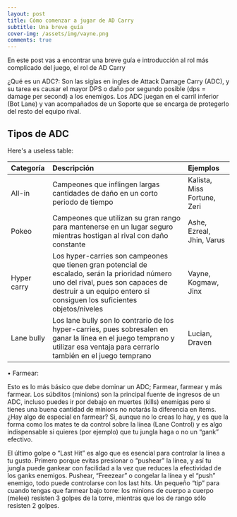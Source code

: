 ```yaml
---
layout: post
title: Cómo comenzar a jugar de AD Carry
subtitle: Una breve guía
cover-img: /assets/img/vayne.png
comments: true
---
```


En este post vas a encontrar una breve guía e introducción al rol más complicado del juego, el rol de AD Carry

¿Qué es un ADC?: Son las siglas en ingles de Attack Damage Carry (ADC), y su tarea es causar el mayor DPS o daño por segundo posible (dps = damage per second) a los enemigos. Los ADC juegan en el carril inferior (Bot Lane) y van acompañados de un Soporte que se encarga de protegerlo del resto del equipo rival.

## Tipos de ADC

Here's a useless table:

| Categoría | Descripción | Ejemplos|
| :------ |:--- | :--- |
| All-in | Campeones que inflingen largas cantidades de daño en un corto periodo de tiempo  | Kalista, Miss Fortune, Zeri |
| Pokeo | Campeones que utilizan su gran rango para mantenerse en un lugar seguro mientras hostigan al rival con daño constante  | Ashe, Ezreal, Jhin, Varus |
| Hyper carry | Los hyper-carries son campeones que tienen gran potencial de escalado, serán la prioridad número uno del rival, pues son capaces de destruir a un equipo entero si consiguen los suficientes objetos/niveles  | Vayne, Kogmaw, Jinx |
| Lane bully | Los lane bully son lo contrario de los hyper-carries, pues sobresalen en ganar la línea en el juego temprano y utilizar esa ventaja para cerrarlo también en el juego temprano | Lucian, Draven |



• Farmear:


Esto es lo más básico que debe dominar un ADC; Farmear, farmear y más farmear. Los súbditos (minions) son la principal fuente de ingresos de un ADC, incluso puedes ir por debajo en muertes (kills) enemigas pero si tienes una buena cantidad de minions no notarás la diferencia en ítems. ¿Hay algo de especial en farmear? Si, aunque no lo creas lo hay, y es que la forma como los mates te da control sobre la línea (Lane Control) y es algo indispensable si quieres (por ejemplo) que tu jungla haga o no un “gank” efectivo.


El último golpe o “Last Hit” es algo que es esencial para controlar la línea a tu gusto. Primero porque evitas presionar o “pushear” la línea, y así tu jungla puede gankear con facilidad a la vez que reduces la efectividad de los ganks enemigos. Pushear, “Freezear” o congelar la línea y el “push” enemigo, todo puede controlarse con los last hits. Un pequeño “tip” para cuando tengas que farmear bajo torre: los minions de cuerpo a cuerpo (melee) resisten 3 golpes de la torre, mientras que los de rango sólo resisten 2 golpes.
